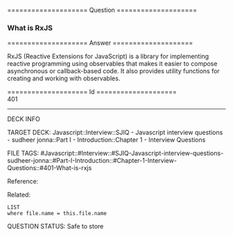 ==================== Question ====================  

### What is RxJS  

==================== Answer ====================  

RxJS (Reactive Extensions for JavaScript) is a library for implementing reactive programming using observables that makes it easier to compose asynchronous or callback-based code. It also provides utility functions for creating and working with observables.

==================== Id ====================  
401

---

DECK INFO

TARGET DECK: Javascript::Interview::SJIQ - Javascript interview questions - sudheer jonna::Part I - Introduction::Chapter 1 - Interview Questions

FILE TAGS: #Javascript::#Interview::#SJIQ-Javascript-interview-questions-sudheer-jonna::#Part-I-Introduction::#Chapter-1-Interview-Questions::#401-What-is-rxjs

Reference:

Related:

```dataview
LIST
where file.name = this.file.name
```

QUESTION STATUS: Safe to store
